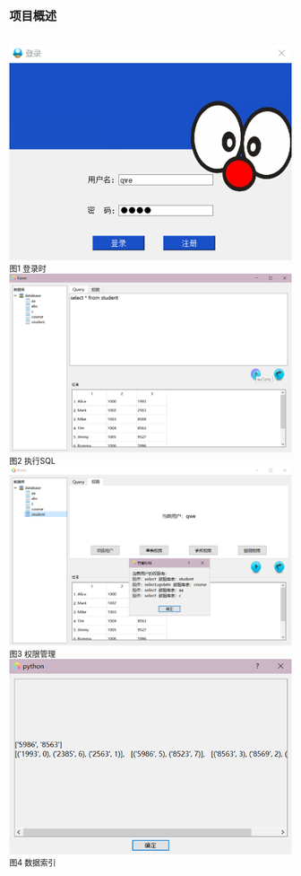 ## 项目概述
　　　　　　　　　　　![](https://github.com/AlenaRuicheng/DBMS/blob/master/elements/%E7%99%BB%E5%BD%95%E6%97%B6.png)
　　　　　　　　　　　　　　　　　　　　　　　　图1  登录时
　　　　　　　　　　　![](https://github.com/AlenaRuicheng/DBMS/blob/master/elements/执行SQL.png)
　　　　　　　　　　　　　　　　　　　　　　　　图2  执行SQL
　　　　　　　　　　　![](https://github.com/AlenaRuicheng/DBMS/blob/master/elements/权限管理.png)
　　　　　　　　　　　　　　　　　　　　　　　　图3  权限管理
　　　　　　　　　　　![](https://github.com/AlenaRuicheng/DBMS/blob/master/elements/数据索引.png)
　　　　　　　　　　　　　　　　　　　　　　　　图4  数据索引
 
